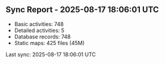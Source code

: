 ## Sync Report - 2025-08-17 18:06:01 UTC

- Basic activities: 748
- Detailed activities: 5
- Database records: 748
- Static maps: 425 files (45M)

Last sync: 2025-08-17 18:06:01 UTC

